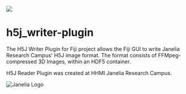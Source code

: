 [![](https://travis-ci.org/fiji/H5J_Loader_Plugin.svg?branch=master)](https://travis-ci.org/fiji/H5J_Loader_Plugin)

# h5j_writer-plugin
The H5J Writer Plugin for Fiji project allows the Fiji GUI to write Janelia Research Campus' H5J image format. The format consists of FFMpeg-compressed 3D Images,
within an HDF5 container.

H5J Reader Plugin was created at HHMI Janelia Research Campus.

![Janelia Logo](hhmi_janelia_transparentbkgrnd.png)
